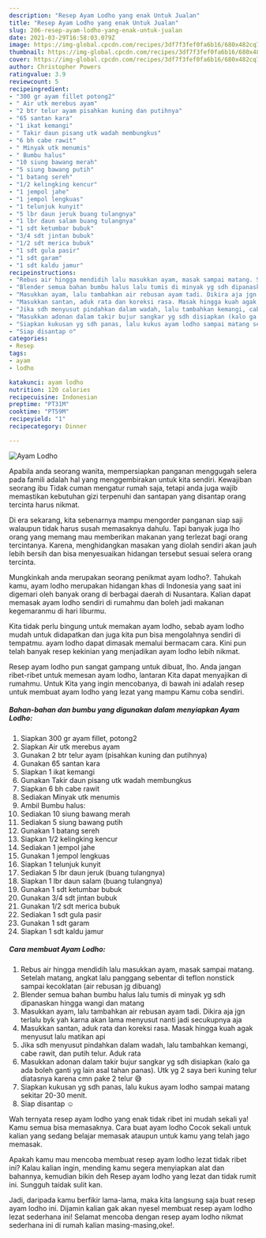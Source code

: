 ```yaml
---
description: "Resep Ayam Lodho yang enak Untuk Jualan"
title: "Resep Ayam Lodho yang enak Untuk Jualan"
slug: 206-resep-ayam-lodho-yang-enak-untuk-jualan
date: 2021-03-29T16:58:03.079Z
image: https://img-global.cpcdn.com/recipes/3df7f3fef0fa6b16/680x482cq70/ayam-lodho-foto-resep-utama.jpg
thumbnail: https://img-global.cpcdn.com/recipes/3df7f3fef0fa6b16/680x482cq70/ayam-lodho-foto-resep-utama.jpg
cover: https://img-global.cpcdn.com/recipes/3df7f3fef0fa6b16/680x482cq70/ayam-lodho-foto-resep-utama.jpg
author: Christopher Powers
ratingvalue: 3.9
reviewcount: 5
recipeingredient:
- "300 gr ayam fillet potong2"
- " Air utk merebus ayam"
- "2 btr telur ayam pisahkan kuning dan putihnya"
- "65 santan kara"
- "1 ikat kemangi"
- " Takir daun pisang utk wadah membungkus"
- "6 bh cabe rawit"
- " Minyak utk menumis"
- " Bumbu halus"
- "10 siung bawang merah"
- "5 siung bawang putih"
- "1 batang sereh"
- "1/2 kelingking kencur"
- "1 jempol jahe"
- "1 jempol lengkuas"
- "1 telunjuk kunyit"
- "5 lbr daun jeruk buang tulangnya"
- "1 lbr daun salam buang tulangnya"
- "1 sdt ketumbar bubuk"
- "3/4 sdt jintan bubuk"
- "1/2 sdt merica bubuk"
- "1 sdt gula pasir"
- "1 sdt garam"
- "1 sdt kaldu jamur"
recipeinstructions:
- "Rebus air hingga mendidih lalu masukkan ayam, masak sampai matang. Setelah matang, angkat lalu panggang sebentar di teflon nonstick sampai kecoklatan (air rebusan jg dibuang)"
- "Blender semua bahan bumbu halus lalu tumis di minyak yg sdh dipanaskan hingga wangi dan matang"
- "Masukkan ayam, lalu tambahkan air rebusan ayam tadi. Dikira aja jgn terlalu byk yah karna akan lama menyusut nanti jadi secukupnya aja"
- "Masukkan santan, aduk rata dan koreksi rasa. Masak hingga kuah agak menyusut lalu matikan api"
- "Jika sdh menyusut pindahkan dalam wadah, lalu tambahkan kemangi, cabe rawit, dan putih telur. Aduk rata"
- "Masukkan adonan dalam takir bujur sangkar yg sdh disiapkan (kalo ga ada boleh ganti yg lain asal tahan panas). Utk yg 2 saya beri kuning telur diatasnya karena cmn pake 2 telur 😅"
- "Siapkan kukusan yg sdh panas, lalu kukus ayam lodho sampai matang sekitar 20-30 menit."
- "Siap disantap ☺️"
categories:
- Resep
tags:
- ayam
- lodho

katakunci: ayam lodho 
nutrition: 120 calories
recipecuisine: Indonesian
preptime: "PT31M"
cooktime: "PT59M"
recipeyield: "1"
recipecategory: Dinner

---
```



![Ayam Lodho](https://img-global.cpcdn.com/recipes/3df7f3fef0fa6b16/680x482cq70/ayam-lodho-foto-resep-utama.jpg)

Apabila anda seorang wanita, mempersiapkan panganan menggugah selera pada famili adalah hal yang menggembirakan untuk kita sendiri. Kewajiban seorang ibu Tidak cuman mengatur rumah saja, tetapi anda juga wajib memastikan kebutuhan gizi terpenuhi dan santapan yang disantap orang tercinta harus nikmat.

Di era  sekarang, kita sebenarnya mampu mengorder panganan siap saji walaupun tidak harus susah memasaknya dahulu. Tapi banyak juga lho orang yang memang mau memberikan makanan yang terlezat bagi orang tercintanya. Karena, menghidangkan masakan yang diolah sendiri akan jauh lebih bersih dan bisa menyesuaikan hidangan tersebut sesuai selera orang tercinta. 



Mungkinkah anda merupakan seorang penikmat ayam lodho?. Tahukah kamu, ayam lodho merupakan hidangan khas di Indonesia yang saat ini digemari oleh banyak orang di berbagai daerah di Nusantara. Kalian dapat memasak ayam lodho sendiri di rumahmu dan boleh jadi makanan kegemaranmu di hari liburmu.

Kita tidak perlu bingung untuk memakan ayam lodho, sebab ayam lodho mudah untuk didapatkan dan juga kita pun bisa mengolahnya sendiri di tempatmu. ayam lodho dapat dimasak memalui bermacam cara. Kini pun telah banyak resep kekinian yang menjadikan ayam lodho lebih nikmat.

Resep ayam lodho pun sangat gampang untuk dibuat, lho. Anda jangan ribet-ribet untuk memesan ayam lodho, lantaran Kita dapat menyajikan di rumahmu. Untuk Kita yang ingin mencobanya, di bawah ini adalah resep untuk membuat ayam lodho yang lezat yang mampu Kamu coba sendiri.

<!--inarticleads1-->

##### Bahan-bahan dan bumbu yang digunakan dalam menyiapkan Ayam Lodho:

1. Siapkan 300 gr ayam fillet, potong2
1. Siapkan  Air utk merebus ayam
1. Gunakan 2 btr telur ayam (pisahkan kuning dan putihnya)
1. Gunakan 65 santan kara
1. Siapkan 1 ikat kemangi
1. Gunakan  Takir daun pisang utk wadah membungkus
1. Siapkan 6 bh cabe rawit
1. Sediakan  Minyak utk menumis
1. Ambil  Bumbu halus:
1. Sediakan 10 siung bawang merah
1. Sediakan 5 siung bawang putih
1. Gunakan 1 batang sereh
1. Siapkan 1/2 kelingking kencur
1. Sediakan 1 jempol jahe
1. Gunakan 1 jempol lengkuas
1. Siapkan 1 telunjuk kunyit
1. Sediakan 5 lbr daun jeruk (buang tulangnya)
1. Siapkan 1 lbr daun salam (buang tulangnya)
1. Gunakan 1 sdt ketumbar bubuk
1. Gunakan 3/4 sdt jintan bubuk
1. Gunakan 1/2 sdt merica bubuk
1. Sediakan 1 sdt gula pasir
1. Gunakan 1 sdt garam
1. Siapkan 1 sdt kaldu jamur




<!--inarticleads2-->

##### Cara membuat Ayam Lodho:

1. Rebus air hingga mendidih lalu masukkan ayam, masak sampai matang. Setelah matang, angkat lalu panggang sebentar di teflon nonstick sampai kecoklatan (air rebusan jg dibuang)
1. Blender semua bahan bumbu halus lalu tumis di minyak yg sdh dipanaskan hingga wangi dan matang
1. Masukkan ayam, lalu tambahkan air rebusan ayam tadi. Dikira aja jgn terlalu byk yah karna akan lama menyusut nanti jadi secukupnya aja
1. Masukkan santan, aduk rata dan koreksi rasa. Masak hingga kuah agak menyusut lalu matikan api
1. Jika sdh menyusut pindahkan dalam wadah, lalu tambahkan kemangi, cabe rawit, dan putih telur. Aduk rata
1. Masukkan adonan dalam takir bujur sangkar yg sdh disiapkan (kalo ga ada boleh ganti yg lain asal tahan panas). Utk yg 2 saya beri kuning telur diatasnya karena cmn pake 2 telur 😅
1. Siapkan kukusan yg sdh panas, lalu kukus ayam lodho sampai matang sekitar 20-30 menit.
1. Siap disantap ☺️




Wah ternyata resep ayam lodho yang enak tidak ribet ini mudah sekali ya! Kamu semua bisa memasaknya. Cara buat ayam lodho Cocok sekali untuk kalian yang sedang belajar memasak ataupun untuk kamu yang telah jago memasak.

Apakah kamu mau mencoba membuat resep ayam lodho lezat tidak ribet ini? Kalau kalian ingin, mending kamu segera menyiapkan alat dan bahannya, kemudian bikin deh Resep ayam lodho yang lezat dan tidak rumit ini. Sungguh taidak sulit kan. 

Jadi, daripada kamu berfikir lama-lama, maka kita langsung saja buat resep ayam lodho ini. Dijamin kalian gak akan nyesel membuat resep ayam lodho lezat sederhana ini! Selamat mencoba dengan resep ayam lodho nikmat sederhana ini di rumah kalian masing-masing,oke!.

